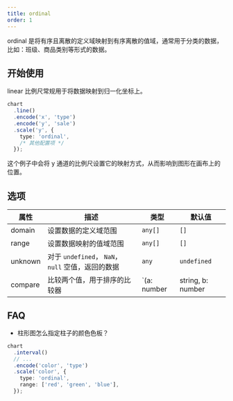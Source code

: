 ```yaml
---
title: ordinal
order: 1
---
```


ordinal 是将有序且离散的定义域映射到有序离散的值域，通常用于分类的数据，比如：班级、商品类别等形式的数据。

## 开始使用

linear 比例尺常规用于将数据映射到归一化坐标上。

```ts
chart
  .line()
  .encode('x', 'type')
  .encode('y', 'sale')
  .scale('y', {
    type: 'ordinal',
    /* 其他配置项 */
  });
```

这个例子中会将 y 通道的比例尺设置它的映射方式，从而影响到图形在画布上的位置。

## 选项

| 属性 | 描述 | 类型 | 默认值|
| -------------| ----------------------------------------------------------- | -----| -------|
| domain      | 设置数据的定义域范围                                            | `any[]` | `[]` |
| range       | 设置数据映射的值域范围                                           | `any[]` | `[]` |
| unknown     | 对于 `undefined`， `NaN`，`null` 空值，返回的数据                | `any` | `undefined` |
| compare     | 比较两个值，用于排序的比较器                                      | `(a: number | string, b: number | string) => number`      | `undefined` |

## FAQ

- 柱形图怎么指定柱子的颜色色板？

```ts
chart
  .interval()
  // ...
  .encode('color', 'type')
  .scale('color', {
    type: 'ordinal',
    range: ['red', 'green', 'blue'],
  });
```
